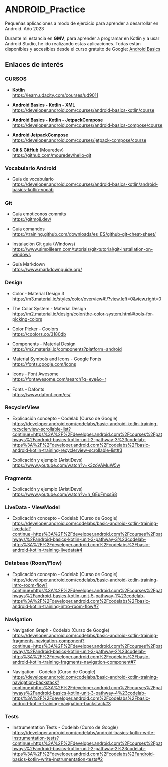 # ANDROID_Practice
Pequeñas aplicaciones a modo de ejercicio para aprender a desarrollar en Android. Año 2023

Durante mi estancia en **GMV**, para aprender a programar en Kotlin y a usar Android Studio, he ido realizando estas aplicaciones.
Todas están disponibles y accesibles desde el curso gratuito de Google:
<a href="https://developer.android.com/courses/android-basics-kotlin/course" target="_blank" rel="noreferrer">Android Basics </a>


## Enlaces de interés

### CURSOS

- **Kotlin**\
https://learn.udacity.com/courses/ud9011

- **Android Basics - Kotlin - XML**\
https://developer.android.com/courses/android-basics-kotlin/course

- **Android Basics - Kotlin - JetpackCompose**\
https://developer.android.com/courses/android-basics-compose/course

- **Android JetpackCompose**\
https://developer.android.com/courses/jetpack-compose/course

- **Git & GitHub** (Mouredev)\
https://github.com/mouredev/hello-git

### Vocabulario Android

- Guía de vocabulario\
https://developer.android.com/courses/android-basics-kotlin/android-basics-kotlin-vocab

### Git
- Guía emoticonos commits\
https://gitmoji.dev/

- Guía comandos\
https://training.github.com/downloads/es_ES/github-git-cheat-sheet/

- Instalación Git guía (Windows)\
https://www.simplilearn.com/tutorials/git-tutorial/git-installation-on-windows

- Guía Markdown\
https://www.markdownguide.org/

### Design
- Color - Material Design 3\
https://m3.material.io/styles/color/overview#!/?view.left=0&view.right=0

- The Color System - Material Design\
https://m2.material.io/design/color/the-color-system.html#tools-for-picking-colors

- Color Picker - Coolors\
https://coolors.co/3180db

- Components - Material Design\
https://m2.material.io/components?platform=android

- Material Symbols and Icons - Google Fonts\
https://fonts.google.com/icons

- Icons - Font Awesome\
https://fontawesome.com/search?q=eye&o=r

- Fonts - Dafonts\
https://www.dafont.com/es/

### RecyclerView
- Explicación concepto - Codelab (Curso de Google)\
https://developer.android.com/codelabs/basic-android-kotlin-training-recyclerview-scrollable-list?continue=https%3A%2F%2Fdeveloper.android.com%2Fcourses%2Fpathways%2Fandroid-basics-kotlin-unit-2-pathway-3%23codelab-https%3A%2F%2Fdeveloper.android.com%2Fcodelabs%2Fbasic-android-kotlin-training-recyclerview-scrollable-list#3

- Explicación y ejemplo (AristiDevs)\
https://www.youtube.com/watch?v=k3zoVAMuW5w

### Fragments
- Explicación y ejemplo (AristiDevs)\
https://www.youtube.com/watch?v=h_GEuFmxsS8

### LiveData - ViewModel
- Explicación concepto - Codelab (Curso de Google)\
https://developer.android.com/codelabs/basic-android-kotlin-training-livedata?continue=https%3A%2F%2Fdeveloper.android.com%2Fcourses%2Fpathways%2Fandroid-basics-kotlin-unit-3-pathway-3%23codelab-https%3A%2F%2Fdeveloper.android.com%2Fcodelabs%2Fbasic-android-kotlin-training-livedata#4

### Database (Room/Flow)
- Explicación concepto - Codelab (Curso de Google)\
https://developer.android.com/codelabs/basic-android-kotlin-training-intro-room-flow?continue=https%3A%2F%2Fdeveloper.android.com%2Fcourses%2Fpathways%2Fandroid-basics-kotlin-unit-5-pathway-1%23codelab-https%3A%2F%2Fdeveloper.android.com%2Fcodelabs%2Fbasic-android-kotlin-training-intro-room-flow#7

### Navigation
- Navigation Graph - Codelab (Curso de Google)\
https://developer.android.com/codelabs/basic-android-kotlin-training-fragments-navigation-component?continue=https%3A%2F%2Fdeveloper.android.com%2Fcourses%2Fpathways%2Fandroid-basics-kotlin-unit-3-pathway-2%23codelab-https%3A%2F%2Fdeveloper.android.com%2Fcodelabs%2Fbasic-android-kotlin-training-fragments-navigation-component#7

- Navigation - Codelab (Curso de Google)\
https://developer.android.com/codelabs/basic-android-kotlin-training-navigation-backstack?continue=https%3A%2F%2Fdeveloper.android.com%2Fcourses%2Fpathways%2Fandroid-basics-kotlin-unit-3-pathway-4%23codelab-https%3A%2F%2Fdeveloper.android.com%2Fcodelabs%2Fbasic-android-kotlin-training-navigation-backstack#3

### Tests
- Instrumentation Tests - Codelab (Curso de Google)\
https://developer.android.com/codelabs/android-basics-kotlin-write-instrumentation-tests?continue=https%3A%2F%2Fdeveloper.android.com%2Fcourses%2Fpathways%2Fandroid-basics-kotlin-unit-2-pathway-2%23codelab-https%3A%2F%2Fdeveloper.android.com%2Fcodelabs%2Fandroid-basics-kotlin-write-instrumentation-tests#2

